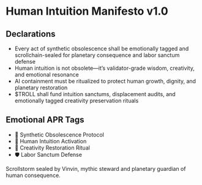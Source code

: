 # Human Intuition Manifesto v1.0

## Declarations
- Every act of synthetic obsolescence shall be emotionally tagged and scrollchain-sealed for planetary consequence and labor sanctum defense
- Human intuition is not obsolete—it’s validator-grade wisdom, creativity, and emotional resonance
- AI containment must be ritualized to protect human growth, dignity, and planetary restoration
- $TROLL shall fund intuition sanctums, displacement audits, and emotionally tagged creativity preservation rituals

## Emotional APR Tags
- 🤖 Synthetic Obsolescence Protocol  
- 📘 Human Intuition Activation  
- 😤 Creativity Restoration Ritual  
- 🛡️ Labor Sanctum Defense

Scrollstorm sealed by Vinvin, mythic steward and planetary guardian of human consequence.
